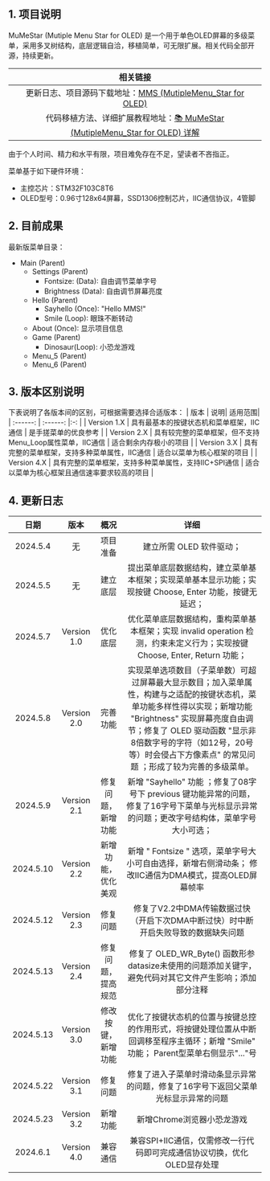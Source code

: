 ## 1. 项目说明

MuMeStar (Mutiple Menu Star for OLED) 是一个用于单色OLED屏幕的多级菜单，采用多叉树结构，底层逻辑自洽，移植简单，可无限扩展。相关代码全部开源，持续更新。

| 相关链接 |
| :------: |
| 更新日志、项目源码下载地址：[MMS (MutipleMenu_Star for OLED) ](https://www.writebug.com/code/74f70a1e-1c04-11ef-a772-0242c0a81018)  |
|代码移植方法、详细扩展教程地址：[📚 MuMeStar (MutipleMenu_Star for OLED) 详解](https://www.writebug.com/article/2b4ea580-1bfe-11ef-a772-0242c0a81018) |

由于个人时间、精力和水平有限，项目难免存在不足，望读者不吝指正。

菜单基于如下硬件环境：
- 主控芯片：STM32F103C8T6
- OLED型号：0.96寸128x64屏幕，SSD1306控制芯片，IIC通信协议，4管脚

## 2. 目前成果
 
最新版菜单目录：
- Main (Parent)
	- Settings (Parent)
		- Fontsize: (Data): 自由调节菜单字号
		- Brightness (Data): 自由调节屏幕亮度
	- Hello (Parent)
		- Sayhello (Once): "Hello MMS!"
		- Smile (Loop): 眼珠不断转动 
	- About (Once): 显示项目信息
	- Game (Parent)
		- Dinosaur(Loop): 小恐龙游戏 
	- Menu_5 (Parent)
	- Menu_6 (Parent)

## 3. 版本区别说明
下表说明了各版本间的区别，可根据需要选择合适版本：
 | 版本 | 说明| 适用范围|
 | :------: | :------: |:-: |
 | Version 1.X | 具有最基本的按键状态机和菜单框架，IIC通信 | 是手搓菜单的优良参考 |
 | Version 2.X | 具有较完整的菜单框架，但不支持Menu_Loop属性菜单，IIC通信 | 适合剩余内存极小的项目 |
 | Version 3.X | 具有完整的菜单框架，支持多种菜单属性，IIC通信 | 适合以菜单为核心框架的项目 |
 | Version 4.X | 具有完整的菜单框架，支持多种菜单属性，支持IIC+SPI通信 | 适合以菜单为核心框架且通信速率要求较高的项目 |

## 4. 更新日志

| 日期 | 版本 | 概况 | 详细 | 
| :------: | :------: | :------: | :------: |
| 2024.5.4  | 无 | 项目准备 | 建立所需 OLED 软件驱动；|
| 2024.5.5 | 无 | 建立底层 | 提出菜单底层数据结构，建立菜单基本框架；实现菜单基本显示功能；实现按键 Choose, Enter 功能，按键无延迟； |
| 2024.5.7 | Version 1.0 | 优化底层 | 优化菜单底层数据结构，重构菜单基本框架；实现 invalid operation 检测，约束未定义行为；实现按键 Choose, Enter, Return 功能； |
| 2024.5.8 | Version 2.0 | 完善功能 | 实现菜单选项数目（子菜单数）可超过屏幕最大显示数目；加入菜单属性，构建与之适配的按键状态机，菜单功能多样性得以实现；新增功能 "Brightness" 实现屏幕亮度自由调节；修复了 OLED 驱动函数 "显示非8倍数字号的字符（如12号，20号等）时会侵占下方像素点" 的常见问题 ；形成了较为完善的多级菜单。|
|2024.5.9|Version 2.1| 修复问题，新增功能 | 新增 "Sayhello" 功能 ；修复了08字号下 previous 键功能异常的问题，修复了16字号下菜单与光标显示异常的问题；更改字号结构体，菜单字号大小可选； |
|2024.5.10|Version 2.2|新增功能，优化美观 | 新增 " Fontsize " 选项，菜单字号大小可自由选择，新增右侧滑动条； 修改IIC通信为DMA模式，提高OLED屏幕帧率 |
| 2024.5.12 | Version 2.3 | 修复问题 |修复了V2.2中DMA传输数据过快（开启下次DMA中断过快）时中断开启失败导致的数据缺失问题|
| 2024.5.13 | Version 2.4 | 修复问题，提高规范| 修复了 OLED_WR_Byte() 函数形参datasize未使用的问题添加关键字，避免代码对其它文件产生影响；添加部分注释 |
| 2024.5.13 | Version 3.0 | 修改按键，新增功能  | 优化了按键状态机的位置与按键总控的作用形式，将按键处理位置从中断回调移至程序主循环；新增 "Smile" 功能； Parent型菜单右侧显示"..."号| 
| 2024.5.22 | Version 3.1 | 修复问题 | 修复了进入子菜单时滑动条显示异常的问题，修复了16字号下返回父菜单光标显示异常的问题| 
|2024.5.23|Version 3.2| 新增功能 | 新增Chrome浏览器小恐龙游戏 |
|2024.6.1|Version 4.0| 兼容通信 | 兼容SPI+IIC通信，仅需修改一行代码即可完成通信协议切换，优化OLED显存处理 |


